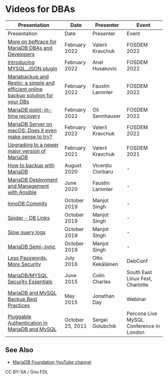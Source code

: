 
# Videos for DBAs


| Presentation | Date | Presenter | Event |
| --- | --- | --- | --- |
| Presentation | Date | Presenter | Event |
| [More on bpftrace for MariaDB DBAs and Developers](https://www.youtube.com/watch?v=0fFZDR6vHio) | February 2022 | Valerii Kravchuk | FOSDEM 2022 |
| [Introducing MYSQL_JSON plugin](https://www.youtube.com/watch?v=_uYirgBOSSA) | February 2022 | Anel Husakovic | FOSDEM 2022 |
| [Mariabackup and Restic: a simple and efficient online backup solution for your DBs](https://youtu.be/b-KFj8GfvzE) | February 2022 | Faustin Lammler | FOSDEM 2022 |
| [MariaDB point-in-time recovery](https://youtu.be/ezHmnNmmcDo) | February 2022 | Oli Sennhauser | FOSDEM 2022 |
| [MariaDB Server on macOS: Does it even make sense to try?](https://www.youtube.com/watch?v=VoAPP6GDyYw) | February 2022 | Valerii Kravchuk | FOSDEM 2022 |
| [Upgrading to a newer major version of MariaDB](https://www.youtube.com/watch?v=1kLIXN2DoEo) | February 2021 | Valerii Kravchuk | FOSDEM 2021 |
| [How to backup with MariaDB](https://www.youtube.com/watch?v=xB4ImmmzXqU) | August 2020 | Vicențiu Ciorbaru | - |
| [MariaDB Deployment and Management with Ansible](https://www.youtube.com/watch?v=CV8-56Fgjc0) | June 2020 | Faustin Lammler | - |
| [InnoDB Commits](https://www.youtube.com/watch?v=NBrHJecEo6g) | October 2019 | Manjot Singh | - |
| [Spider - DB Links](https://www.youtube.com/watch?v=hh3sts8vWtk) | October 2019 | Manjot Singh | - |
| [Slow query logs](https://www.youtube.com/watch?v=2ztplQTPVLw) | October 2019 | Manjot Singh | - |
| [MariaDB Semi-sync](https://www.youtube.com/watch?v=Zw2oVm7Wan0) | October 2019 | Manjot Singh | - |
| [Less Passwords, More Security](https://www.slideshare.net/ottokekalainen/less-passwords-more-security-unix-socket-authentication-and-other-mariadb-hardening-tips) | July 2016 | Otto Kekäläinen | DebConf |
| [MariaDB/MYSQL Security Essentials](https://www.youtube.com/watch?v=Gg-C6YJL5y4&feature=share) | June 2015 | Colin Charles | South East Linux Fest, Charlotte |
| [MariaDB and MySQL Backup Best Practices](https://mariadb.com/node/1942) | May 2015 | Jonathan Day | Webinar |
| [Pluggable Authentication in MariaDB and MySQL](https://www.percona.com/live/london-2011/session/pluggable-authentication-in-mysql-and-mariadb/) | October 25, 2011 | Sergei Golubchik | Percona Live MySQL Conference in London |



## See Also


* [MariaDB Foundation YouTube channel](https://www.youtube.com/c/MariaDBFoundation)


CC BY-SA / Gnu FDL

